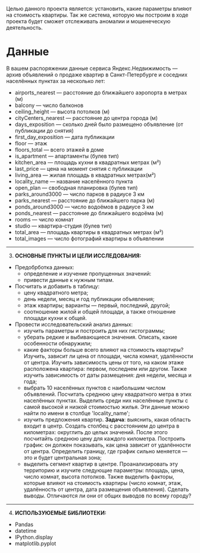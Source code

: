 Целью данного проекта является: установить, какие параметры влияют на стоимость квартиры. Так же система, которую мы построим в ходе проекта будет сможет отслеживать аномалии и мошенеческую деятельность.

# Данные

В вашем распоряжении данные сервиса Яндекс.Недвижимость — архив объявлений о продаже квартир в Санкт-Петербурге и соседних населённых пунктах за несколько лет:

- airports_nearest — расстояние до ближайшего аэропорта в метрах (м)
- balcony — число балконов
- ceiling_height — высота потолков (м)
- cityCenters_nearest — расстояние до центра города (м)
- days_exposition — сколько дней было размещено объявление (от публикации до снятия)
- first_day_exposition — дата публикации
- floor — этаж
- floors_total — всего этажей в доме
- is_apartment — апартаменты (булев тип)
- kitchen_area — площадь кухни в квадратных метрах (м²)
- last_price — цена на момент снятия с публикации
- living_area — жилая площадь в квадратных метрах(м²)
- locality_name — название населённого пункта
- open_plan — свободная планировка (булев тип)
- parks_around3000 — число парков в радиусе 3 км
- parks_nearest — расстояние до ближайшего парка (м)
- ponds_around3000 — число водоёмов в радиусе 3 км
- ponds_nearest — расстояние до ближайшего водоёма (м)
- rooms — число комнат
- studio — квартира-студия (булев тип)
- total_area — площадь квартиры в квадратных метрах (м²)
- total_images — число фотографий квартиры в объявлении
----------------------------------------
3. **ОСНОВНЫЕ ПУНКТЫ И ЦЕЛИ ИССЛЕДОВАНИЯ:**
- Предобрботка данных:
  - определение и изучение пропущенных значений:
  - привести данные к нужным типам.
- Посчитать и добавить в таблицу:
  - цену квадратного метра;
  - день недели, месяц и год публикации объявления;
  - этаж квартиры; варианты — первый, последний, другой;
  - соотношение жилой и общей площади, а также отношение площади кухни к общей.
- Провести исследовательский анализ данных:
  - изучить параметры и построить для них гистограммы;
  - уберать редкие и выбивающиеся значения. Описать, какие особенности обнаружили;
  - какие факторы больше всего влияют на стоимость квартиры? Изучить, зависит ли цена от площади, числа комнат, удалённости от центра. Изучить зависимость цены от того, на каком этаже расположена квартира: первом, последнем или другом. Также изучить зависимость от даты размещения: дня недели, месяца и года;
  - выбрать 10 населённых пунктов с наибольшим числом объявлений. Посчитать среднюю цену квадратного метра в этих населённых пунктах. Выделить среди них населённые пункты с самой высокой и низкой стоимостью жилья. Эти данные можно найти по имени в столбце 'locality_name';
  - изучить предложения квартир. **Задача**: выяснить, какая область входит в центр. Создать столбец с расстоянием до центра в километрах: округлить до целых значений. После этого посчитайть среднюю цену для каждого километра. Построить график: он должен показывать, как цена зависит от удалённости от центра. Определить границу, где график сильно меняется — это и будет центральная зона;
  - выделить сегмент квартир в центре. Проанализировать эту территорию и изучите следующие параметры: площадь, цена, число комнат, высота потолков. Также выделить факторы, которые влияют на стоимость квартиры (число комнат, этаж, удалённость от центра, дата размещения объявления). Сделать выводы. Отличаются ли они от общих выводов по всему городу?
----------------------------------------
4. **ИСПОЛЬЗУЮЕМЫЕ БИБЛИОТЕКИ:**
- Pandas
- datetime
- IPython.display
- matplotlib.pyplot

